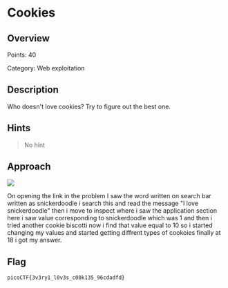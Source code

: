 # Cookies

## Overview
Points:  40

Category: Web exploitation

## Description
Who doesn't love cookies? Try to figure out the best one.

## Hints
> No hint

## Approach
![](https://imgur.com/DkWjpJO.jpg)

On opening the link in the problem I saw the word written on search bar written as snickerdoodle i search this and read the message "I love snickerdoodle" then i move to inspect where i saw the application section here i saw value corresponding to snickerdoodle which was 1 and then i tried another cookie  biscotti now i find that value equal to 10 so i started changing my values and started getting diffrent types of cookoies finally at 18 i got my answer.
## Flag
> 

`picoCTF{3v3ry1_l0v3s_c00k135_96cdadfd}`